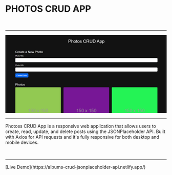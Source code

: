 <h1>PHOTOS CRUD APP </h1>
<br>
<hr>
<img src="./images crud.png" alt="">
<br>
<hr>
<p>Photoss CRUD App is a responsive web application that allows users to create, read, update, and delete posts using the JSONPlaceholder API. Built with Axios for API requests and it's fully responsive for both desktop and mobile devices.</p>
<br>
<hr>
<p>[Live Demo](https://albums-crud-jsonplaceholder-api.netlify.app/)</p>